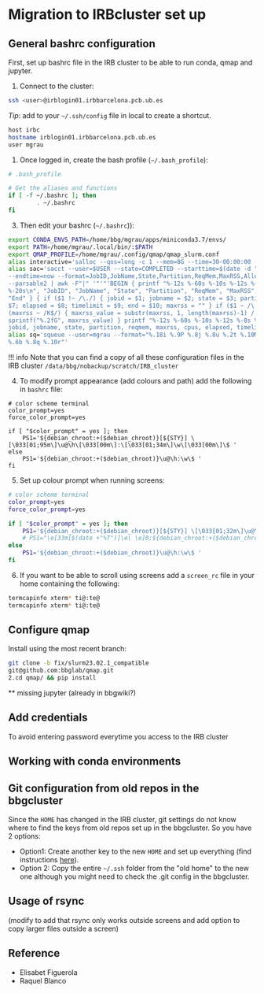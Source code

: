 
# Migration to IRBcluster set up
## General bashrc configuration

First, set up bashrc file in the IRB cluster to be able to run conda, qmap and jupyter. 

1. Connect to the cluster:

  ```bash
ssh <user>@irblogin01.irbbarcelona.pcb.ub.es
```
*Tip*: add to your `~/.ssh/config` file in local to create a shortcut. 
 ```bash
host irbc
hostname irblogin01.irbbarcelona.pcb.ub.es
user mgrau
```
1. Once logged in, create the bash profile (`~/.bash_profile`):
```bash
# .bash_profile

# Get the aliases and functions
if [ -f ~/.bashrc ]; then
        . ~/.bashrc
fi
```
3. Then edit your bashrc (`~/.bashrc`)):
```bash
export CONDA_ENVS_PATH=/home/bbg/mgrau/apps/miniconda3.7/envs/
export PATH=/home/mgrau/.local/bin/:$PATH
export QMAP_PROFILE=/home/mgrau/.config/qmap/qmap_slurm.conf
alias interactive='salloc --qos=long -c 1 --mem=8G --time=30-00:00:00 -p bbg_cpu_zen4'
alias sac='sacct --user=$USER --state=COMPLETED --starttime=$(date -d "30 days ago" +%Y-%m-%d)
--endtime=now --format=JobID,JobName,State,Partition,ReqMem,MaxRSS,AllocCPUS,Elapsed,TimeLimit,End
--parsable2 | awk -F"|" '"'"'BEGIN { printf "%-12s %-60s %-10s %-12s %-8s %-10s %-8s %-12s %-12s
%-20s\n", "JobID", "JobName", "State", "Partition", "ReqMem", "MaxRSS", "CPUs", "Elapsed", "TimeLimit",
"End" } { if ($1 !~ /\./) { jobid = $1; jobname = $2; state = $3; partition = $4; reqmem = $5; cpus =
$7; elapsed = $8; timelimit = $9; end = $10; maxrss = "" } if ($1 ~ /\.batch$/) { maxrss = $6; if
(maxrss ~ /K$/) { maxrss_value = substr(maxrss, 1, length(maxrss)-1) / 1048576; maxrss =
sprintf("%.2fG", maxrss_value) } printf "%-12s %-60s %-10s %-12s %-8s %-10s %-8s %-12s %-12s %-20s\n",
jobid, jobname, state, partition, reqmem, maxrss, cpus, elapsed, timelimit, end } }'"'"' | tail -n 30'
alias sq='squeue --user=mgrau --format="%.18i %.9P %.8j %.8u %.2t %.10M %.6D %.10Q %.10C %.10m %.10l
%.6b %.8q %.10r"'
```

 !!! info Note that you can find a copy of all these configuration files in the IRB cluster `/data/bbg/nobackup/scratch/IRB_cluster` 

4. To modify prompt appearance (add colours and path) add the following in ``bashrc`` file:
```bashrc
# color scheme terminal
color_prompt=yes
force_color_prompt=yes

if [ "$color_prompt" = yes ]; then
    PS1='${debian_chroot:+($debian_chroot)}[${STY}] \[\033[01;95m\]\u@\h\[\033[00m\]:\[\033[01;34m\]\w\[\033[00m\]\$ '
else
    PS1='${debian_chroot:+($debian_chroot)}\u@\h:\w\$ '
fi
```

5. Set up colour prompt when running screens:
```bash
# color scheme terminal
color_prompt=yes
force_color_prompt=yes

if [ "$color_prompt" = yes ]; then
    PS1='${debian_chroot:+($debian_chroot)}[${STY}] \[\033[01;32m\]\u@\h\[\033[00m\]:\[\033[01;34m\]\w\[\033[00m\]\$ '
    # PS1="\e[33m[$(date +"%T")]\e\ \e]0;${debian_chroot:+($debian_chroot)}\u@\h: \w\a\]$PS1"
else
    PS1='${debian_chroot:+($debian_chroot)}\u@\h:\w\$ '
fi
```
6. If you want to be able to scroll using screens add a `screen_rc` file in your home containing the following:
```bash
termcapinfo xterm* ti@:te@
termcapinfo xterm* ti@:te@
```

## Configure qmap

  Install using the most recent branch:
  ```bash
  git clone -b fix/slurm23.02.1_compatible
git@github.com:bbglab/qmap.git
2.cd qmap/ && pip install
```
** missing jupyter (already in bbgwiki?)
## Add credentials
To avoid entering password everytime you access to the IRB cluster

## Working with conda environments


## Git configuration from old repos in the bbgcluster
Since the ``HOME`` has changed in the IRB cluster, git settings do not know where to find the keys from old repos set up in the bbgcluster. So you have 2 options:
- Option1: Create another key to the new ``HOME`` and set up everything (find instructions [here](https://docs.github.com/en/authentication/connecting-to-github-with-ssh/generating-a-new-ssh-key-and-adding-it-to-the-ssh-agent)).
- Option 2: Copy the entire ``~/.ssh`` folder from the "old home" to the new one although you might need to check the .git config in the bbgcluster.

## Usage of rsync
  
(modify to add that rsync only works outside screens and add option to copy larger files outside a screen)


## Reference
- Elisabet Figuerola
- Raquel Blanco
